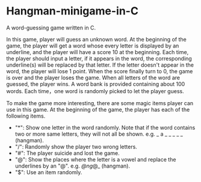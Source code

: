 # Hangman-minigame-in-C
A word-guessing game written in C.


In this game, player will guess an unknown word. At the beginning of the game, the player will get a word whose every letter is displayed by an underline, and the player will have a score 10 at the beginning. Each time, the player should input a letter, if it appears in the word, the corresponding underline(s) will be replaced by that letter. If the letter doesn't appear in the word, the player will lose 1 point. When the score finally turn to 0, the game is over and the player loses the game. When all letters of the word are guessed, the player wins. A word bank is provided containing about 100 words. Each time，one word is randomly picked to let the player guess. 


To make the game more interesting, there are some magic items player can use in this game. At the beginning of the game, the player has each of the following items.
- "*": Show one letter in the word randomly. Note that if the word contains two or more same letters, they will not all be shown.
e.g. _ a _ _ _ _ _ (hangman).
- "/": Randomly show the player two wrong letters.
- "#": The player suicide and lost the game.
- "@": Show the places where the letter is a vowel and replace the underlines by an "@". e.g. _@ng_@_ (hangman).
- "$": Use an item randomly.
